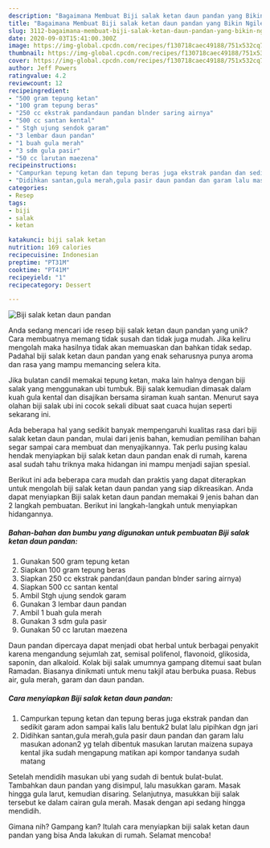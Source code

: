 ```yaml
---
description: "Bagaimana Membuat Biji salak ketan daun pandan yang Bikin Ngiler"
title: "Bagaimana Membuat Biji salak ketan daun pandan yang Bikin Ngiler"
slug: 3112-bagaimana-membuat-biji-salak-ketan-daun-pandan-yang-bikin-ngiler
date: 2020-09-03T15:41:00.300Z
image: https://img-global.cpcdn.com/recipes/f130718caec49188/751x532cq70/biji-salak-ketan-daun-pandan-foto-resep-utama.jpg
thumbnail: https://img-global.cpcdn.com/recipes/f130718caec49188/751x532cq70/biji-salak-ketan-daun-pandan-foto-resep-utama.jpg
cover: https://img-global.cpcdn.com/recipes/f130718caec49188/751x532cq70/biji-salak-ketan-daun-pandan-foto-resep-utama.jpg
author: Jeff Powers
ratingvalue: 4.2
reviewcount: 12
recipeingredient:
- "500 gram tepung ketan"
- "100 gram tepung beras"
- "250 cc ekstrak pandandaun pandan blnder saring airnya"
- "500 cc santan kental"
- " Stgh ujung sendok garam"
- "3 lembar daun pandan"
- "1 buah gula merah"
- "3 sdm gula pasir"
- "50 cc larutan maezena"
recipeinstructions:
- "Campurkan tepung ketan dan tepung beras juga ekstrak pandan dan sedikit garam adon sampai kalis lalu bentuk2 bulat lalu pipihkan dgn jari"
- "Didihkan santan,gula merah,gula pasir daun pandan dan garam lalu masukan adonan2 yg telah dibentuk masukan larutan maizena supaya kental jika sudah mengapung matikan api kompor tandanya sudah matang"
categories:
- Resep
tags:
- biji
- salak
- ketan

katakunci: biji salak ketan 
nutrition: 169 calories
recipecuisine: Indonesian
preptime: "PT31M"
cooktime: "PT41M"
recipeyield: "1"
recipecategory: Dessert

---
```



![Biji salak ketan daun pandan](https://img-global.cpcdn.com/recipes/f130718caec49188/751x532cq70/biji-salak-ketan-daun-pandan-foto-resep-utama.jpg)

Anda sedang mencari ide resep biji salak ketan daun pandan yang unik? Cara membuatnya memang tidak susah dan tidak juga mudah. Jika keliru mengolah maka hasilnya tidak akan memuaskan dan bahkan tidak sedap. Padahal biji salak ketan daun pandan yang enak seharusnya punya aroma dan rasa yang mampu memancing selera kita.

Jika bulatan candil memakai tepung ketan, maka lain halnya dengan biji salak yang menggunakan ubi tumbuk. Biji salak kemudian dimasak dalam kuah gula kental dan disajikan bersama siraman kuah santan. Menurut saya olahan biji salak ubi ini cocok sekali dibuat saat cuaca hujan seperti sekarang ini.

Ada beberapa hal yang sedikit banyak mempengaruhi kualitas rasa dari biji salak ketan daun pandan, mulai dari jenis bahan, kemudian pemilihan bahan segar sampai cara membuat dan menyajikannya. Tak perlu pusing kalau hendak menyiapkan biji salak ketan daun pandan enak di rumah, karena asal sudah tahu triknya maka hidangan ini mampu menjadi sajian spesial.


Berikut ini ada beberapa cara mudah dan praktis yang dapat diterapkan untuk mengolah biji salak ketan daun pandan yang siap dikreasikan. Anda dapat menyiapkan Biji salak ketan daun pandan memakai 9 jenis bahan dan 2 langkah pembuatan. Berikut ini langkah-langkah untuk menyiapkan hidangannya.

<!--inarticleads1-->

##### Bahan-bahan dan bumbu yang digunakan untuk pembuatan Biji salak ketan daun pandan:

1. Gunakan 500 gram tepung ketan
1. Siapkan 100 gram tepung beras
1. Siapkan 250 cc ekstrak pandan(daun pandan blnder saring airnya)
1. Siapkan 500 cc santan kental
1. Ambil  Stgh ujung sendok garam
1. Gunakan 3 lembar daun pandan
1. Ambil 1 buah gula merah
1. Gunakan 3 sdm gula pasir
1. Gunakan 50 cc larutan maezena


Daun pandan dipercaya dapat menjadi obat herbal untuk berbagai penyakit karena mengandung sejumlah zat, semisal polifenol, flavonoid, glikosida, saponin, dan alkaloid. Kolak biji salak umumnya gampang ditemui saat bulan Ramadan. Biasanya dinikmati untuk menu takjil atau berbuka puasa. Rebus air, gula merah, garam dan daun pandan. 

<!--inarticleads2-->

##### Cara menyiapkan Biji salak ketan daun pandan:

1. Campurkan tepung ketan dan tepung beras juga ekstrak pandan dan sedikit garam adon sampai kalis lalu bentuk2 bulat lalu pipihkan dgn jari
1. Didihkan santan,gula merah,gula pasir daun pandan dan garam lalu masukan adonan2 yg telah dibentuk masukan larutan maizena supaya kental jika sudah mengapung matikan api kompor tandanya sudah matang


Setelah mendidih masukan ubi yang sudah di bentuk bulat-bulat. Tambahkan daun pandan yang disimpul, lalu masukkan garam. Masak hingga gula larut, kemudian disaring. Selanjutnya, masukkan biji salak tersebut ke dalam cairan gula merah. Masak dengan api sedang hingga mendidih. 

Gimana nih? Gampang kan? Itulah cara menyiapkan biji salak ketan daun pandan yang bisa Anda lakukan di rumah. Selamat mencoba!
